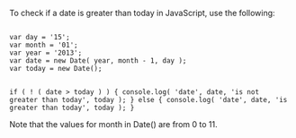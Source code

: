 <p>To check if a date is greater than today in JavaScript, use the following:</p>

<code name="javascript">
var day = '15';
var month = '01';
var year = '2013';
var date = new Date( year, month - 1, day );
var today = new Date();

if ( ! ( date > today ) ) {
    console.log( 'date', date, 'is not greater than today', today );
} else {
    console.log( 'date', date, 'is greater than today', today );
}
</code>

<p>Note that the values for month in Date() are from 0 to 11.</p>